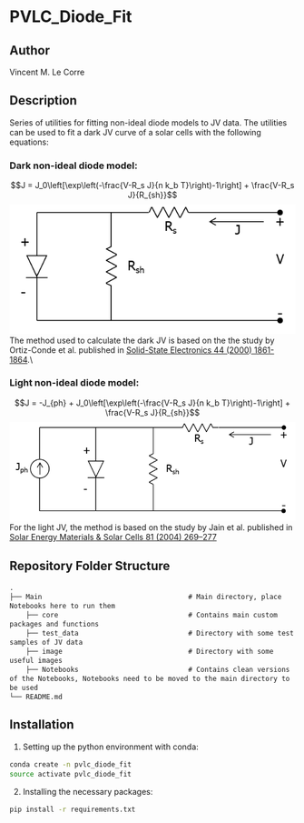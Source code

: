 # PVLC_Diode_Fit

## Author
Vincent M. Le Corre

## Description
Series of utilities for fitting non-ideal diode models to JV data. 
The utilities can be used to fit a dark JV curve of a solar cells with the following equations:
### Dark non-ideal diode model:
$$J = J_0\left[\exp\left(-\frac{V-R_s J}{n k_b T}\right)-1\right] + \frac{V-R_s J}{R_{sh}}$$
![](/image/dark_circuit_diode.png)\
The method used to calculate the dark JV is based on the the study by Ortiz-Conde et al. published in [Solid-State Electronics 44 (2000) 1861-1864](https://doi.org/10.1016/S0038-1101(00)00132-5).\
### Light non-ideal diode model:
$$J = -J_{ph} + J_0\left[\exp\left(-\frac{V-R_s J}{n k_b T}\right)-1\right] + \frac{V-R_s J}{R_{sh}}$$
![](/image/light_circuit_diode.png)
For the light JV, the method is based on the study by Jain et al. published in [Solar Energy Materials & Solar Cells 81 (2004) 269–277](https://doi.org/10.1016/j.solmat.2003.11.018)

## Repository Folder Structure
    .
    ├── Main                                    # Main directory, place Notebooks here to run them
        ├── core                                # Contains main custom packages and functions
        ├── test_data                           # Directory with some test samples of JV data
        ├── image                               # Directory with some useful images
        ├── Notebooks                           # Contains clean versions of the Notebooks, Notebooks need to be moved to the main directory to be used
    └── README.md

## Installation
1. Setting up the python environment with conda:
```bash
conda create -n pvlc_diode_fit
source activate pvlc_diode_fit
```
2. Installing the necessary packages:
```bash
pip install -r requirements.txt
```


